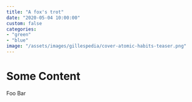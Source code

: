 ```yaml
---
title: "A fox's trot"
date: "2020-05-04 10:00:00"
custom: false
categories:
- "green"
- "blue"
image: "/assets/images/gillespedia/cover-atomic-habits-teaser.png"
---
```


# Some Content
Foo Bar
